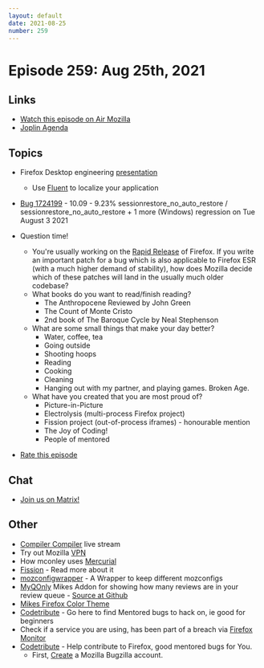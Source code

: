 ```yaml
---
layout: default
date: 2021-08-25
number: 259
---
```


# Episode 259: Aug 25th, 2021

## Links
* [Watch this episode on Air Mozilla](https://mzl.la/joy-of-coding-2021-08-25)
* [Joplin Agenda](https://mikeconley.ca/joc/agendas/Episode-0259.html)

## Topics
* Firefox Desktop engineering [presentation](https://docs.google.com/presentation/d/1f_U5gqOYyIXZusLJXCBWMKiXcqbA4r_GOTyPf2WVPxs/edit?usp=sharing)
  - Use [Fluent](https://projectfluent.org) to localize your application
* [Bug 1724199](https://bugzilla.mozilla.org/show_bug.cgi?id=1724199) - 10.09 - 9.23% sessionrestore_no_auto_restore / sessionrestore_no_auto_restore + 1 more (Windows) regression on Tue August 3 2021
* Question time!
  - You're usually working on the [Rapid Release](https://wiki.mozilla.org/Release_Management/Calendar) of Firefox. If you write an important patch for a bug which is also applicable to Firefox ESR (with a much higher demand of stability), how does Mozilla decide which of these patches will land in the usually much older codebase?
  - What books do you want to read/finish reading?
    - The Anthropocene Reviewed by John Green
    - The Count of Monte Cristo
    - 2nd book of The Baroque Cycle by Neal Stephenson
  - What are some small things that make your day better?
    - Water, coffee, tea
    - Going outside
    - Shooting hoops
    - Reading
    - Cooking
    - Cleaning
    - Hanging out with my partner, and playing games. Broken Age.
  - What have you created that you are most proud of?
    - Picture-in-Picture
    - Electrolysis (multi-process Firefox project)
    - Fission project (out-of-process iframes) - honourable mention
    - The Joy of Coding!
    - People of mentored

* [Rate this episode](https://forms.gle/c8Lz42LRdLfUtNTV8)

## Chat
* [Join us on Matrix!](https://matrix.to/#/!enWuAmKDOEEPYejXRk:mozilla.org?via=mozilla.org&via=raim.ist)

## Other
* [Compiler Compiler](https://www.twitch.tv/codehag) live stream
* Try out Mozilla [VPN](https://vpn.mozilla.org/)
* How mconley uses [Mercurial](https://mikeconley.github.io/documents/How_mconley_uses_Mercurial_for_Mozilla_code)
* [Fission](https://firefox-source-docs.mozilla.org/dom/dom/Fission.html) - Read more about it
* [mozconfigwrapper](https://github.com/ahal/mozconfigwrapper) - A Wrapper to keep different mozconfigs
* [MyQOnly](https://addons.mozilla.org/en-US/firefox/addon/myqonly/) Mikes Addon for showing how many reviews are in your review queue - [Source at Github](https://github.com/mikeconley/myqonly)
* [Mikes Firefox Color Theme](https://addons.mozilla.org/en-US/firefox/addon/electricbluegaloo/)
* [Codetribute](https://codetribute.mozilla.org/) - Go here to find Mentored bugs to hack on, ie good for beginners
* Check if a service you are using, has been part of a breach via [Firefox Monitor](https://monitor.firefox.com/breaches)
* [Codetribute](https://codetribute.mozilla.org/) - Help contribute to Firefox, good mentored bugs for You.
  - First, [Create](https://bugzilla.mozilla.org/createaccount.cgi) a Mozilla Bugzilla account.


